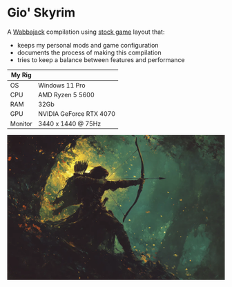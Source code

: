 # Gio' Skyrim

A [Wabbajack](https://www.wabbajack.org/) compilation using
[stock game](https://wiki.wabbajack.org/modlist_author_documentation/Keeping%20the%20Game%20Folder%20clean.html#stock-game)
layout that:

* keeps my personal mods and game configuration
* documents the process of making this compilation
* tries to keep a balance between features and performance

| My Rig ||
|---|---|
| OS | Windows 11 Pro |
| CPU | AMD Ryzen 5 5600 |
| RAM | 32Gb |
| GPU | NVIDIA GeForce RTX 4070 |
| Monitor | 3440 x 1440 @ 75Hz |

![cover](images/cover.webp)
